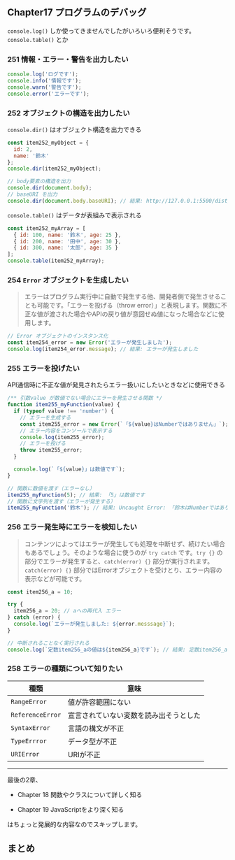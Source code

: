 ## Chapter17 プログラムのデバッグ

`console.log()` しか使ってきませんでしたがいろいろ便利そうです。`console.table()` とか

### 251 情報・エラー・警告を出力したい

```javascript
console.log('ログです');
console.info('情報です');
console.warn('警告です');
console.error('エラーです');
```

### 252 オブジェクトの構造を出力したい

`console.dir()` はオブジェクト構造を出力できる

```javascript
const item252_myObject = {
  id: 2,
  name: '鈴木'
};
console.dir(item252_myObject);

// body要素の構造を出力
console.dir(document.body);
// baseURI を出力
console.dir(document.body.baseURI); // 結果: http://127.0.0.1:5500/dist/index.html
```

`console.table()` はデータが表組みで表示される

```javascript
const item252_myArray = [
  { id: 100, name: '鈴木', age: 25 },
  { id: 200, name: '田中', age: 30 },
  { id: 300, name: '太郎', age: 35 }
];
console.table(item252_myArray);
```

### 254 `Error` オブジェクトを生成したい

> エラーはプログラム実行中に自動で発生する他、開発者側で発生させることも可能です。「エラーを投げる（throw error）」と表現します。関数に不正な値が渡された場合やAPIの戻り値が意図せぬ値になった場合などに使用します。

```javascript
// Error オブジェクトのインスタンス化
const item254_error = new Error('エラーが発生しました');
console.log(item254_error.message); // 結果: エラーが発生しました
```

### 255 エラーを投げたい

API通信時に不正な値が発見されたらエラー扱いにしたいときなどに使用できる

```javascript
/** 引数value が数値でない場合にエラーを発生させる関数 */
function item255_myFunction(value) {
  if (typeof value !== 'number') {
    // エラーを生成する
    const item255_error = new Error(`「${value}はNumberではありません」`);
    // エラー内容をコンソールで表示する
    console.log(item255_error);
    // エラーを投げる
    throw item255_error;
  }

  console.log(`「${value}」は数値です`);
}

// 関数に数値を渡す（エラーなし）
item255_myFunction(5); // 結果: 「5」は数値です
// 関数に文字列を渡す（エラーが発生する）
item255_myFunction('鈴木'); // 結果: Uncaught Error: 「鈴木はNumberではありません」
```

### 256 エラー発生時にエラーを検知したい

> コンテンツによってはエラーが発生しても処理を中断せず、続けたい場合もあるでしょう。そのような場合に使うのが `try catch` です。`try {}` の部分でエラーが発生すると、`catch(error) {}` 部分が実行されます。`catch(error) {}` 部分ではErrorオブジェクトを受けとり、エラー内容の表示などが可能です。

```javascript
const item256_a = 10;

try {
  item256_a = 20; // aへの再代入 エラー
} catch (error) {
  console.log(`エラーが発生しました: ${error.messsage}`);
}

// 中断されることなく実行される
console.log(`定数item256_aの値は${item256_a}です`); // 結果: 定数item256_aの値は10です
```

### 258 エラーの種類について知りたい

| 種類             | 意味                                   |
| ---------------- | -------------------------------------- |
| `RangeError`     | 値が許容範囲にない                     |
| `ReferenceError` | 宣言されていない変数を読み出そうとした |
| `SyntaxError`    | 言語の構文が不正                       |
| `TypeErrror`     | データ型が不正                         |
| `URIError`       | URIが不正                              |

---

最後の2章、

- Chapter 18 関数やクラスについて詳しく知る

- Chapter 19 JavaScriptをより深く知る

はちょっと発展的な内容なのでスキップします。



## まとめ